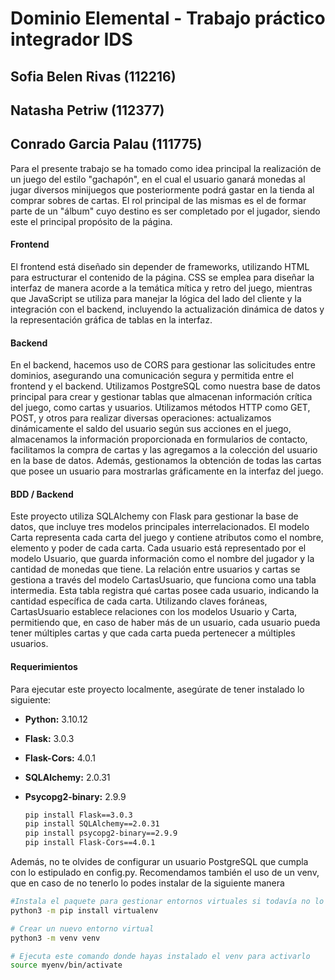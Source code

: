 # Dominio Elemental - Trabajo práctico integrador IDS

## Sofia Belen Rivas (112216)
## Natasha Petriw (112377)
## Conrado Garcia Palau (111775)

Para el presente trabajo se ha tomado como idea principal la realización de un juego del estilo "gachapón", en el cual el usuario ganará monedas al jugar diversos minijuegos que posteriormente podrá gastar en la tienda al comprar sobres de cartas. El rol principal de las mismas es el de formar parte de un "álbum" cuyo destino es ser completado por el jugador, siendo este el principal propósito de la página.

#### Frontend
El frontend está diseñado sin depender de frameworks, utilizando HTML para estructurar el contenido de la página. CSS se emplea para diseñar la interfaz de manera acorde a la temática mítica y retro del juego, mientras que JavaScript se utiliza para manejar la lógica del lado del cliente y la integración con el backend, incluyendo la actualización dinámica de datos y la representación gráfica de tablas en la interfaz.

#### Backend
En el backend, hacemos uso de CORS para gestionar las solicitudes entre dominios, asegurando una comunicación segura y permitida entre el frontend y el backend. Utilizamos PostgreSQL como nuestra base de datos principal para crear y gestionar tablas que almacenan información crítica del juego, como cartas y usuarios. Utilizamos métodos HTTP como GET, POST, y otros para realizar diversas operaciones: actualizamos dinámicamente el saldo del usuario según sus acciones en el juego, almacenamos la información proporcionada en formularios de contacto, facilitamos la compra de cartas y las agregamos a la colección del usuario en la base de datos. Además, gestionamos la obtención de todas las cartas que posee un usuario para mostrarlas gráficamente en la interfaz del juego.

#### BDD / Backend
Este proyecto utiliza SQLAlchemy con Flask para gestionar la base de datos, que incluye tres modelos principales interrelacionados. El modelo Carta representa cada carta del juego y contiene atributos como el nombre, elemento y poder de cada carta. Cada usuario está representado por el modelo Usuario, que guarda información como el nombre del jugador y la cantidad de monedas que tiene. La relación entre usuarios y cartas se gestiona a través del modelo CartasUsuario, que funciona como una tabla intermedia. Esta tabla registra qué cartas posee cada usuario, indicando la cantidad específica de cada carta. Utilizando claves foráneas, CartasUsuario establece relaciones con los modelos Usuario y Carta, permitiendo que, en caso de haber más de un usuario, cada usuario pueda tener múltiples cartas y que cada carta pueda pertenecer a múltiples usuarios.

#### Requerimientos
Para ejecutar este proyecto localmente, asegúrate de tener instalado lo siguiente:

- **Python:** 3.10.12
- **Flask:** 3.0.3
- **Flask-Cors:** 4.0.1
- **SQLAlchemy:** 2.0.31
- **Psycopg2-binary:** 2.9.9

  ```bash
  pip install Flask==3.0.3
  pip install SQLAlchemy==2.0.31
  pip install psycopg2-binary==2.9.9
  pip install Flask-Cors==4.0.1

Además, no te olvides de configurar un usuario PostgreSQL que cumpla con lo estipulado en config.py. Recomendamos también el uso de un venv, que en caso de no tenerlo lo podes instalar de la siguiente manera

```bash
#Instala el paquete para gestionar entornos virtuales si todavía no lo tenes
python3 -m pip install virtualenv

# Crear un nuevo entorno virtual
python3 -m venv venv

# Ejecuta este comando donde hayas instalado el venv para activarlo
source myenv/bin/activate
